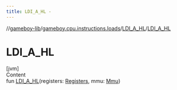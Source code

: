 ```yaml
---
title: LDI_A_HL -
---
```

//[gameboy-lib](../../index.md)/[gameboy.cpu.instructions.loads](../index.md)/[LDI_A_HL](index.md)/[LDI_A_HL](-l-d-i_-a_-h-l.md)



# LDI_A_HL  
[jvm]  
Content  
fun [LDI_A_HL](-l-d-i_-a_-h-l.md)(registers: [Registers](../../gameboy.cpu/-registers/index.md), mmu: [Mmu](../../gameboy.memory/-mmu/index.md))  



